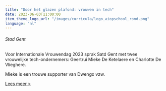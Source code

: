 ```yaml
---
title: "Door het glazen plafond: vrouwen in tech"
date: 2023-06-03T11:00:00
item_theme_logo_url: "/images/curricula/logo_aiopschool_rond.png"
language: "nl"
---
```

###### Stad Gent
Voor Internationale Vrouwendag 2023 sprak Satd Gent met twee vrouwelijke 
tech-ondernemers: Geertrui Mieke De Ketelaere en Charlotte De Vlieghere.

Mieke is een trouwe supporter van Dwengo vzw.

[Lees meer >](https://stad.gent/nl/investeren-gent/nieuws-evenementen/door-het-glazen-plafond-vrouwen-tech)
